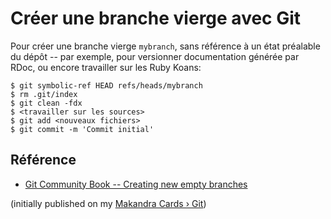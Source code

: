 # Créer une branche vierge avec Git

Pour créer une branche vierge `mybranch`, sans référence à un état préalable du dépôt -- par exemple, pour versionner documentation générée par RDoc, ou encore travailler sur les Ruby Koans:

    $ git symbolic-ref HEAD refs/heads/mybranch
    $ rm .git/index 
    $ git clean -fdx 
    $ <travailler sur les sources> 
    $ git add <nouveaux fichiers>
    $ git commit -m 'Commit initial'
    
## Référence

* [Git Community Book -- Creating new empty branches](http://book.git-scm.com/5_creating_new_empty_branches.html)

(initially published on my [Makandra Cards › Git](https://makandracards.com/git/7349-creer-une-branche-vierge-avec-git))